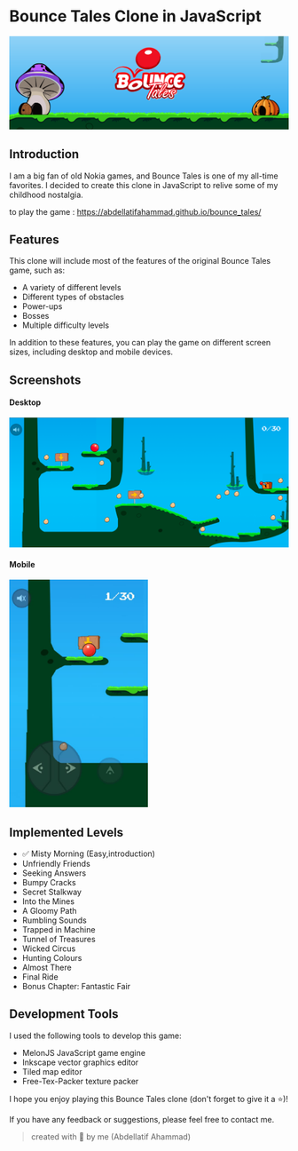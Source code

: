 # Bounce Tales Clone in JavaScript


![](./docs/header.png)


## Introduction

I am a big fan of old Nokia games, and Bounce Tales is one of my all-time favorites. I decided to create this clone in JavaScript to relive some of my childhood nostalgia.

to play the game : https://abdellatifahammad.github.io/bounce_tales/ 

## Features

This clone will include most of the features of the original Bounce Tales game, such as:

- A variety of different levels
- Different types of obstacles
- Power-ups
- Bosses
- Multiple difficulty levels

In addition to these features, you can play the game on different screen sizes, including desktop and mobile devices.


## Screenshots

#### Desktop

<span>
<img src="./docs/desktop.png">
</span>

#### Mobile

<span>
<img src="./docs/mobile.png" width="250px">
</span>


## Implemented Levels

- ✅ Misty Morning (Easy,introduction)
- Unfriendly Friends
- Seeking Answers
- Bumpy Cracks
- Secret Stalkway
- Into the Mines
- A Gloomy Path
- Rumbling Sounds
- Trapped in Machine
- Tunnel of Treasures
- Wicked Circus
- Hunting Colours
- Almost There
- Final Ride
- Bonus Chapter: Fantastic Fair


## Development Tools

I used the following tools to develop this game:

- MelonJS JavaScript game engine
- Inkscape vector graphics editor
- Tiled map editor
- Free-Tex-Packer texture packer


I hope you enjoy playing this Bounce Tales clone (don't forget to give it a ⭐)! 

If you have any feedback or suggestions, please feel free to contact me.


> created with 💓 by me (Abdellatif Ahammad)